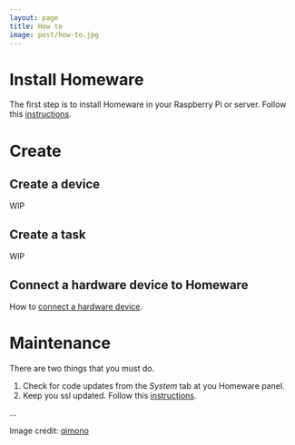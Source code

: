 ```yaml
---
layout: page
title: How to
image: post/how-to.jpg
---
```

# Install Homeware

The first step is to install Homeware in your Raspberry Pi or server. Follow this [instructions](https://kikeelectronico.github.io/Homeware-LAN/2020/11/09/install/).

# Create

## Create a device

WIP

## Create a task

WIP

## Connect a hardware device to Homeware

How to [connect a hardware device](https://kikeelectronico.github.io/Homeware-LAN/2020/11/09/connecting/).

# Maintenance

There are two things that you must do.

1. Check for code updates from the _System_ tab at you Homeware panel.
2. Keep you ssl updated. Follow this [instructions](https://kikeelectronico.github.io/Homeware-LAN/2020/11/09/renew-ssl-certificate/).

...

Image credit: [qimono](https://pixabay.com/es/photos/idea-vac%C3%ADo-de-papel-pluma-1876658/)
